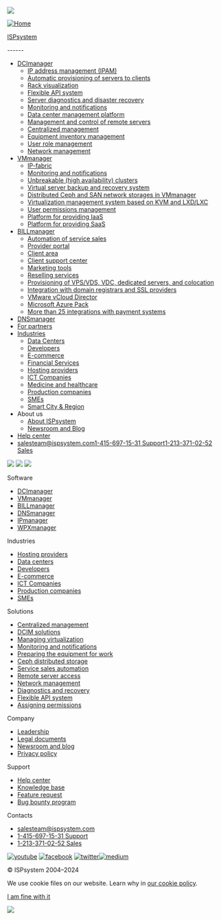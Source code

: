 ![](https://www.facebook.com/tr?id=1724009648019180&ev=PageView&noscript=1)                                                                                  

[![Home](/sites/all/themes/custom/ispsystem/logo.svg)](https://www.ispsystem.com/)

[ISPsystem](https://www.ispsystem.com/)

<none>
------

* [DCImanager](https://www.ispsystem.com/dcimanager)
    * [IP address management (IPAM)](https://www.ispsystem.com/dci-ipam-itam)
    * [Automatic provisioning of servers to clients](https://www.ispsystem.com/dci-giving-servers)
    * [Rack visualization](https://www.ispsystem.com/dci-visualisation)
    * [Flexible API system](https://www.ispsystem.com/dci-api-integration)
    * [Server diagnostics and disaster recovery](https://www.ispsystem.com/dci-server-backup)
    * [Monitoring and notifications](https://www.ispsystem.com/dci-monitoring)
    * [Data center management platform](https://www.ispsystem.com/dci-platform)
    * [Management and control of remote servers](https://www.ispsystem.com/dci-remote-control)
    * [Centralized management](https://www.ispsystem.com/dci-geo-distributed-infrastructure)
    * [Equipment inventory management](https://www.ispsystem.com/dci-equipment-management)
    * [User role management](https://www.ispsystem.com/dci-account-managment)
    * [Network management](https://www.ispsystem.com/dcim-data-center)
* [VMmanager](https://www.ispsystem.com/vmmanager)
    * [IP-fabric](https://www.ispsystem.com/vm-ip-fabric)
    * [Monitoring and notifications](https://www.ispsystem.com/vm-monitoring)
    * [Unbreakable (high availability) clusters](https://www.ispsystem.com/vm-high-availability)
    * [Virtual server backup and recovery system](https://www.ispsystem.com/vm-backup)
    * [Distributed Ceph and SAN network storages in VMmanager](https://www.ispsystem.com/vm-ceph-san)
    * [Virtualization management system based on KVM and LXD/LXC](https://www.ispsystem.com/vm-kvm)
    * [User permissions management](https://www.ispsystem.com/vm-account-management)
    * [Platform for providing IaaS](https://www.ispsystem.com/iaas-platform)
    * [Platform for providing SaaS](https://www.ispsystem.com/saas-platform)
* [BILLmanager](https://www.ispsystem.com/billmanager)
    * [Automation of service sales](https://www.ispsystem.com/bill-autoselling-services)
    * [Provider portal](https://www.ispsystem.com/bill-provider-client-area)
    * [Client area](https://www.ispsystem.com/bill-admin-client-area)
    * [Client support center](https://www.ispsystem.com/bill-ticket-chat)
    * [Marketing tools](https://www.ispsystem.com/bill-marketing-tools)
    * [Reselling services](https://www.ispsystem.com/bill-reselling-sercvices)
    * [Provisioning of VPS/VDS, VDC, dedicated servers, and colocation](https://www.ispsystem.com/bill-colocation)
    * [Integration with domain registrars and SSL providers](https://www.ispsystem.com/bill-ssl-integration)
    * [VMware vCloud Director](https://www.ispsystem.com/bill-vmware-vcloud)
    * [Microsoft Azure Pack](https://www.ispsystem.com/bill-microsoft-azure)
    * [More than 25 integrations with payment systems](https://www.ispsystem.com/bill-payment-integrations)
* [DNSmanager](https://www.ispsystem.com/dnsmanager)
* [For partners](https://www.ispsystem.com/materials)
* [Industries](https://www.ispsystem.com/industries)
    * [Data Centers](https://www.ispsystem.com/ind-data-centers)
    * [Developers](https://www.ispsystem.com/ind-devops-services-app)
    * [E-commerce](https://www.ispsystem.com/ind-retail)
    * [Financial Services](https://www.ispsystem.com/ind-finance-banks-insurance)
    * [Hosting providers](https://www.ispsystem.com/ind-hosting-providers)
    * [ICT Companies](https://www.ispsystem.com/ind-telecom)
    * [Medicine and healthcare](https://www.ispsystem.com/ind-medicine-pharma)
    * [Production companies](https://www.ispsystem.com/ind-industry-energy)
    * [SMEs](https://www.ispsystem.com/ind-small-medium-businesses)
    * [Smart City & Region](https://www.ispsystem.com/ind-smart-cities)
* About us
    * [About ISPsystem](https://www.ispsystem.com/contacts)
    * [Newsroom and Blog](https://www.ispsystem.com/news)
* [Help center](https://www.ispsystem.com/support)
* [salesteam@ispsystem.com](mailto:salesteam@ispsystem.com)[1-415-697-15-31 Support](tel:+14156971531)[1-213-371-02-52 Sales](tel:+12133710252)

[](https://eu.ispsystem.com/)

![](/sites/all/themes/custom/ispsystem/images/g2stars.svg) ![](/sites/all/themes/custom/ispsystem/images/capterrastars.svg) ![](/sites/all/themes/custom/ispsystem/images/rack911.svg)

Software

* [DCImanager](https://www.ispsystem.com/dcimanager)
* [VMmanager](https://www.ispsystem.com/vmmanager)
* [BILLmanager](https://www.ispsystem.com/billmanager)
* [DNSmanager](https://www.ispsystem.com/dnsmanager)
* [IPmanager](https://www.ispsystem.com/ipmanager)
* [WPXmanager](https://www.ispsystem.com/wpxmanager)

Industries

* [Hosting providers](https://www.ispsystem.com/ind-hosting-providers)
* [Data centers](https://www.ispsystem.com/ind-data-centers)
* [Developers](https://www.ispsystem.com/ind-devops-services-app)
* [E-commerce](https://www.ispsystem.com/ind-retail)
* [ICT Companies](https://www.ispsystem.com/ind-telecom)
* [Production companies](https://www.ispsystem.com/ind-factories)
* [SMEs](https://www.ispsystem.com/ind-small-medium-businesses)

Solutions

* [Centralized management](https://www.ispsystem.com/dci-geo-distributed-infrastructure)
* [DCIM solutions](https://www.ispsystem.com/dci-platform)
* [Managing virtualization](https://www.ispsystem.com/vm-kvm)
* [Monitoring and notifications](https://www.ispsystem.com/dci-monitoring)
* [Preparing the equipment for work](https://www.ispsystem.com/dci-equipment-management)
* [Ceph distributed storage](https://www.ispsystem.com/vm-ceph-san)
* [Service sales automation](https://www.ispsystem.com/bill-autoselling-services)
* [Remote server access](https://www.ispsystem.com/dci-remote-control)
* [Network management](https://www.ispsystem.com/dcim-data-center)
* [Diagnostics and recovery](https://www.ispsystem.com/dci-server-backup)
* [Flexible API system](https://www.ispsystem.com/dci-api-integration)
* [Assigning permissions](https://www.ispsystem.com/dci-account-managment)

Company

* [Leadership](https://www.ispsystem.com/contacts)
* [Legal documents](https://www.ispsystem.com/documents)
* [Newsroom and blog](https://www.ispsystem.com/news)
* [Privacy policy](https://www.ispsystem.com/privacy-policy)

Support

* [Help center](https://www.ispsystem.com/support)
* [Knowledge base](https://www.ispsystem.com/knowledge-base)
* [Feature request](https://features.ispsystem.com/l_eng/ideas/)
* [Bug bounty program](https://www.ispsystem.com/bug-bounty)

Contacts

* [salesteam@ispsystem.com](mailto:salesteam@ispsystem.com)
* [1-415-697-15-31 Support](tel:+14156971531)
* [1-213-371-02-52 Sales](tel:+12133710252)

 [![youtube](/sites/all/themes/ispsystem/images/main/footer/icon_social_yt.svg)](https://www.youtube.com/channel/UC2y67xLKFrq0QFbOAeNTwhQ) [![facebook](/sites/all/themes/ispsystem/images/main/footer/icon_social_fb.svg)](https://www.facebook.com/ispsystem) [![twitter](/sites/all/themes/ispsystem/images/main/footer/icon_social_tw.svg)](https://twitter.com/ISPsystem)[![medium](/sites/all/themes/ispsystem/images/main/footer/social_icon_medium.svg)](https://medium.com/@ISPsystem)

© ISPsystem 2004–2024

We use cookie files on our website. Learn why in [our cookie policy](https://www.ispsystem.com/privacy-policy).

[I am fine with it](#)

![](https://px.ads.linkedin.com/collect/?pid=5696002&fmt=gif)